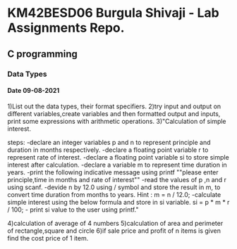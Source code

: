 # KM42BESD06 Burgula Shivaji  - Lab Assignments Repo.

## C programming 

### Data Types

#### Date 09-08-2021



1)List out the data types, their format specifiers. 
2)try input and output on different variables,create variables and then formatted output and inputs, print some expressions with arithmetic operations.
3)"Calculation of simple interest.

steps: 
    -declare an integer variables p and n to represent principle and duration in months respectively.
    -declare a floating point variable r to represent rate of interest.
    -declare a floating point variable si to store simple interest after calculation.
    -declare a variable m to represent time duration in years.
    -print the following indicative message using printf
     ""please enter principle,time in months and rate of interest""
     -read the values of p ,n and r using scanf.
    -devide n by 12.0 using / symbol and store the result in m, to convert time duration from months to years.
    Hint : m = n / 12.0;
    -calculate simple interest using the below formula and store in si variable.
    si = p * m * r / 100;
    - print si value to the user using printf."

4)calculation of average of 4 numbers
5)calculation of area and perimeter of rectangle,square and circle
6)if sale price and profit of n items is given find the cost price of 1 item.